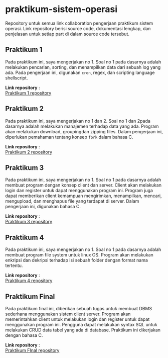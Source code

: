 # praktikum-sistem-operasi
Repository untuk semua link collaboration pengerjaan praktikum sistem operasi. Link repository berisi source code, dokumentasi lengkap, dan penjelasan untuk setiap part di dalam source code tersebut.

## Praktikum 1
Pada praktikum ini, saya mengerjakan no 1. Soal no 1 pada dasarnya adalah melakukan pencarian, sorting, dan menampilkan data dari sebuah log yang ada. Pada pengerjaan ini, digunakan `cron`, regex, dan scripting language shellscript.


**Link repository** : <br>
[Praktikum 1 repository](https://github.com/ahdan86/soal-shift-sisop-modul-1-A01-2021)

## Praktikum 2
Pada praktikum ini, saya mengerjakan no 1 dan 2. Soal no 1 dan 2pada dasarnya adalah melakukan manajemen terhadap data yang ada. Program akan melakukan download, groupingdan zipping files. Dalam pengerjaan ini, diperlukan pemahaman tentang konsep `fork` dalam bahasa C. 

**Link repository** : <br>
[Praktikum 2 repository](https://github.com/ahdan86/soal-shift-sisop-modul-2-A01-2021)

## Praktikum 3
Pada praktikum ini, saya mengerjakan no 1. Soal no 1 pada dasarnya adalah membuat program dengan konsep client dan server. Client akan melakukan login dan register untuk dapat menggunakan program ini. Program juga dapat memberikan client kemampuan mengirimkan, menampilkan, mencari, mengupload, dan menghapus file yang terdapat di server. Dalam pengerjaan ini, digunakan bahasa C.

**Link repository** : <br>
[Praktikum 3 repository](https://github.com/ahdan86/soal-shift-sisop-modul-3-A01-2021)

## Praktikum 4
Pada praktikum ini, saya mengerjakan no 1. Soal no 1 pada dasarnya adalah membuat program file system untuk linux OS. Program akan melakukan enkripsi dan dekripsi terhadap isi sebuah folder dengan format nama tertentu.

**Link repository** : <br>
[Praktikum 4 repository](https://github.com/ahdan86/soal-shift-sisop-modul-4-A01-2021)

## Praktikum Final
Pada praktikum final ini, diberikan sebuah tugas untuk membuat DBMS sederhana menggunakan sistem client server. Program akan memerintahkan client untuk melakukan login dan register untuk dapat menggunakan program ini. Pengguna dapat melakukan syntax SQL untuk melakukan CRUD data tabel yang ada di database. Praktikum ini dikerjakan dengan bahasa C.

**Link repository** : <br>
[Praktikum FInal repository](https://github.com/ahdan86/fp-sisop-A01-2021)

